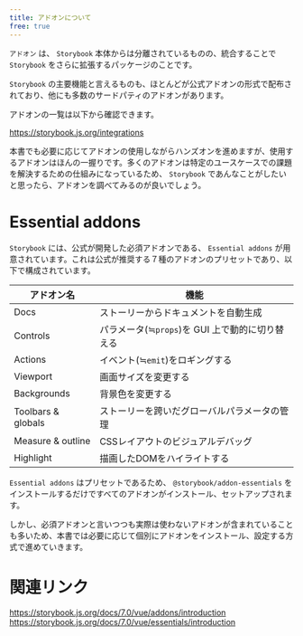 ```yaml
---
title: アドオンについて
free: true
---
```


`アドオン` は、 `Storybook` 本体からは分離されているものの、統合することで `Storybook` をさらに拡張するパッケージのことです。

`Storybook` の主要機能と言えるものも、ほとんどが公式アドオンの形式で配布されており、他にも多数のサードパティのアドオンがあります。

アドオンの一覧は以下から確認できます。

https://storybook.js.org/integrations

本書でも必要に応じてアドオンの使用しながらハンズオンを進めますが、使用するアドオンはほんの一握りです。多くのアドオンは特定のユースケースでの課題を解決するための仕組みになっているため、 `Storybook` であんなことがしたいと思ったら、アドオンを調べてみるのが良いでしょう。

# Essential addons

`Storybook` には、公式が開発した必須アドオンである、 `Essential addons` が用意されています。これは公式が推奨する７種のアドオンのプリセットであり、以下で構成されています。

|アドオン名|機能|
|----|----
|Docs|ストーリーからドキュメントを自動生成
|Controls|パラメータ(≒`props`)を GUI 上で動的に切り替える
|Actions|イベント(≒`emit`)をロギングする
|Viewport|画面サイズを変更する
|Backgrounds|背景色を変更する
|Toolbars & globals|ストーリーを跨いだグローバルパラメータの管理
|Measure & outline|CSSレイアウトのビジュアルデバッグ
|Highlight|描画したDOMをハイライトする

`Essential addons` はプリセットであるため、 `@storybook/addon-essentials` をインストールするだけですべてのアドオンがインストール、セットアップされます。

しかし、必須アドオンと言いつつも実際は使わないアドオンが含まれていることも多いため、本書では必要に応じて個別にアドオンをインストール、設定する方式で進めていきます。

# 関連リンク

https://storybook.js.org/docs/7.0/vue/addons/introduction
https://storybook.js.org/docs/7.0/vue/essentials/introduction